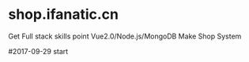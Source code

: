 # shop.ifanatic.cn
Get Full stack skills point Vue2.0/Node.js/MongoDB Make Shop System

#2017-09-29 start